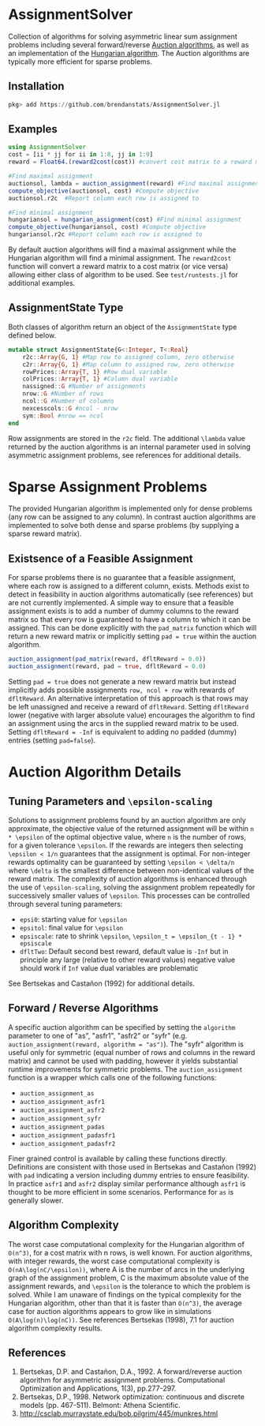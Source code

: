 # AssignmentSolver

Collection of algorithms for solving asymmetric linear sum assignment problems including several forward/reverse [Auction algorithms](https://en.wikipedia.org/wiki/Auction_algorithm), as well as an implementation of the [Hungarian algorithm](https://en.wikipedia.org/wiki/Hungarian_algorithm).  The Auction algorithms are typically more efficient for sparse problems.

## Installation
```julia
pkg> add https://github.com/brendanstats/AssignmentSolver.jl
```

## Examples
```julia
using AssignmentSolver
cost = [ii * jj for ii in 1:8, jj in 1:9]
reward = Float64.(reward2cost(cost)) #convert cost matrix to a reward matrix or vice versa

#Find maximal assignment
auctionsol, lambda = auction_assignment(reward) #Find maximal assignment
compute_objective(auctionsol, cost) #Compute objective
auctionsol.r2c  #Report column each row is assigned to

#Find minimal assignment
hungariansol = hungarian_assignment(cost) #Find minimal assignment
compute_objective(hungariansol, cost) #Compute objective
hungariansol.r2c #Report column each row is assigned to
```
By default auction algorithms will find a maximal assignment while the Hungarian algorithm will find a minimal assignment.  The `reward2cost` function will convert a reward matrix to a cost matrix (or vice versa) allowing either class of algorithm to be used. See `test/runtests.jl` for additional examples.

## AssignmentState Type
Both classes of algorithm return an object of the `AssignmentState` type defined below.
```julia
mutable struct AssignmentState{G<:Integer, T<:Real}
    r2c::Array{G, 1} #Map row to assigned column, zero otherwise
    c2r::Array{G, 1} #Map column to assigned row, zero otherwise
    rowPrices::Array{T, 1} #Row dual variable
    colPrices::Array{T, 1} #Column dual variable
    nassigned::G #Number of assignments
    nrow::G #Number of rows
    ncol::G #Number of columns
    nexcesscols::G #ncol - nrow
    sym::Bool #nrow == ncol
end
```
Row assignments are stored in the `r2c` field.  The additional ``\lambda`` value returned by the auction algorithms is an internal parameter used in solving asymmetric assignment problems, see references for additional details.

# Sparse Assignment Problems
The provided Hungarian algorithm is implemented only for dense problems (any row can be assigned to any column).  In contrast auction algorithms are implemented to solve both dense and sparse problems (by supplying a sparse reward matrix). 

## Existsence of a Feasible Assignment
For sparse problems there is no guarantee that a feasible assignment, where each row is assigned to a different column, exists.  Methods exist to detect in feasibility in auction algorithms automatically (see references) but are not currently implemented.  A simple way to ensure that a feasible assignment exists is to add a number of dummy columns to the reward matrix so that every row is guaranteed to have a column to which it can be assigned.  This can be done explicitly with the `pad_matrix` function which will return a new reward matrix or implicitly setting `pad = true` within the auction algorithm.  
```julia
auction_assignment(pad_matrix(reward, dfltReward = 0.0))
auction_assignment(reward, pad = true, dfltReward = 0.0)
```
Setting `pad = true` does not generate a new reward matrix but instead implicitly adds possible assignments `row, ncol + row` with rewards of `dfltReward`.  An alternative interpretation of this approach is that rows may be left unassigned  and receive a reward of `dfltReward`. Setting `dfltReward` lower (negative with larger absolute value) encourages the algorithm to find an assignment using the arcs in the supplied reward matrix to be used.  Setting `dfltReward = -Inf` is equivalent to adding no padded (dummy) entries (setting `pad=false`).  


# Auction Algorithm Details

## Tuning Parameters and ``\epsilon-scaling``
Solutions to assignment problems found by an auction algorithm are only approximate, the objective value of the returned assignment will be within ``n * \epsilon`` of the optimal objective value, where ``n`` is the number of rows, for a given tolerance ``\epsilon``. If the rewards are integers then selecting ``\epsilon < 1/n`` guarantees that the assignment is optimal. For non-integer rewards optimality can be guaranteed by setting ``\epsilon < \delta/n`` where ``\delta`` is the smallest difference between non-identical values of the reward matrix. The complexity of auction algorithms is enhanced through the use of ``\epsilon-scaling``, solving the assignment problem repeatedly for successively smaller values of ``\epsilon``.  This processes can be controlled through several tuning parameters:
- `epsi0`: starting value for ``\epsilon``
- `epsitol`: final value for ``\epsilon``
- `epsiscale`: rate to shrink ``\epsilon``, ``\epsilon_t = \epsilon_{t - 1} * epsiscale``
- `dfltTwo`: Default second best reward, default value is `-Inf` but in principle any large (relative to other reward values) negative value should work if `Inf` value dual variables are problematic

See Bertsekas and Castañon (1992) for additional details.

## Forward / Reverse Algorithms
A specific auction algorithm can be specified by setting the `algorithm` parameter to one of "as", "asfr1", "asfr2" or "syfr" (e.g. `auction_assignment(reward, algorithm = "as")`).  The "syfr" algorithm is useful only for symmetric (equal number of rows and columns in the reward matrix) and cannot be used with padding, however it yields substantial runtime improvements for symmetric problems. The `auction_assignment` function is a wrapper which calls one of the following functions:
- `auction_assignment_as`
- `auction_assignment_asfr1`
- `auction_assignment_asfr2`
- `auction_assignment_syfr`
- `auction_assignment_padas`
- `auction_assignment_padasfr1`
- `auction_assignment_padasfr2`

Finer grained control is available by calling these functions directly. Definitions are consistent with those used in Bertsekas and Castañon (1992) with `pad` indicating a version including dummy entries to ensure feasibility.  In practice `asfr1` and `asfr2` display similar performance although `asfr1` is thought to be more efficient in some scenarios.  Performance for `as` is generally slower.

## Algorithm Complexity
The worst case computational complexity for the Hungarian algorithm of ``O(n^3)``, for a cost matrix with n rows, is well known.  For auction algorithms, with integer rewards, the worst case computational complexity is ``O(nA\log(nC/\epsilon))``, where A is the number of arcs in the underlying graph of the assignment problem, C is the maximum absolute value of the assignment rewards, and ``\epsilon`` is the tolerance to which the problem is solved.  While I am unaware of findings on the typical complexity for the Hungarian algorithm, other than that it is faster than ``O(n^3)``, the average case for auction algorithms appears to grow like in simulations ``O(A\log(n)\log(nC))``.  See references Bertsekas (1998), 7.1 for auction algorithm complexity results.


## References
1. Bertsekas, D.P. and Castañon, D.A., 1992. A forward/reverse auction algorithm for asymmetric assignment problems. Computational Optimization and Applications, 1(3), pp.277-297.
2. Bertsekas, D.P., 1998. Network optimization: continuous and discrete models (pp. 467-511). Belmont: Athena Scientific.
3. http://csclab.murraystate.edu/bob.pilgrim/445/munkres.html